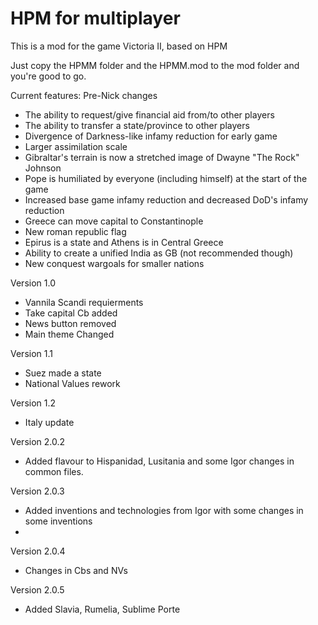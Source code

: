 # HPM for multiplayer
 This is a mod for the game Victoria II, based on HPM
 
 Just copy the HPMM folder and the HPMM.mod to the mod folder and you're good to go.
 
 
 Current features:
 Pre-Nick changes
   - The ability to request/give financial aid from/to other players
   - The ability to transfer a state/province to other players
   - Divergence of Darkness-like infamy reduction for early game
   - Larger assimilation scale
   - Gibraltar's terrain is now a stretched image of Dwayne "The Rock" Johnson
   - Pope is humiliated by everyone (including himself) at the start of the game
   - Increased base game infamy reduction and decreased DoD's infamy reduction
   - Greece can move capital to Constantinople
   - New roman republic flag
   - Epirus is a state and Athens is in Central Greece
   - Ability to create a unified India as GB (not recommended though)
   - New conquest wargoals for smaller nations
   
   Version 1.0
   - Vannila Scandi requierments 
   - Take capital Cb added
   - News button removed
   - Main theme Changed

   Version 1.1
   - Suez made a state
   - National Values rework

   Version 1.2 
   - Italy update 
   
   Version 2.0.2
   - Added flavour to Hispanidad, Lusitania and some Igor changes in common files.
   
   Version 2.0.3
   - Added inventions and technologies from Igor with some changes in some inventions
   - 
   Version 2.0.4
   - Changes in Cbs and NVs
   
   Version 2.0.5
   - Added Slavia, Rumelia, Sublime Porte
